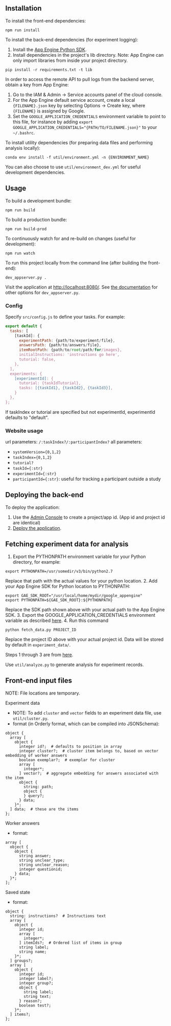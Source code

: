 ## Installation

To install the front-end dependencies:
```
npm run install
```

To install the back-end dependencies (for experiment logging):
1. Install the [App Engine Python SDK](https://developers.google.com/appengine/downloads).
2. Install dependencies in the project's lib directory. Note: App Engine can only import libraries from inside your project directory.
```
pip install -r requirements.txt -t lib
```

In order to access the remote API to pull logs from the backend server, obtain a key from App Engine:
1. Go to the IAM & Admin -> Service accounts panel of the cloud console.
2. For the App Engine default service account, create a local `{FILENAME}.json` key by selecting Options -> Create key, where `{FILENAME}` is assigned by Google.
3. Set the `GOOGLE_APPLICATION_CREDENTIALS` environment variable to point to this file, for instance by adding `export GOOGLE_APPLICATION_CREDENTIALS="{PATH/TO/FILENAME.json}"` to your `~/.bashrc`.

To install utility dependencies (for preparing data files and performing analysis locally):
```
conda env install -f util/environment.yml -n {ENVIRONMENT_NAME}
```
You can also choose to use `util/environment_dev.yml` for useful development dependencies.

## Usage

To build a development bundle:
```
npm run build
```

To build a production bundle:
```
npm run build-prod
```

To continuously watch for and re-build on changes (useful for development):
```
npm run watch
```

To run this project locally from the command line (after building the front-end):
```
dev_appserver.py .
```
Visit the application at [http://localhost:8080/](http://localhost:8080/). See [the documentation](https://cloud.google.com/appengine/docs/standard/python/tools/local-devserver-command) for other options for `dev_appserver.py`.

### Config
Specify `src/config.js` to define your tasks. For example:
```javascript
export default {
  tasks: [
    [taskId]: {
      experimentPath: {path/to/experiment/file},
      answersPath: {path/to/answers/file},
      itemRootPath: {path/to/root/path/for/images},
      initialInstructions: 'instructions go here',
      tutorial: false,
    },
  ],
  experiments: {
    [experimentId]: {
      tutorial: {taskIdTutorial},
      tasks: [{taskId1}, {taskId2}, {taskId3}],
    }
  },
};
```
If taskIndex or tutorial are specified but not experimentId, experimentId defaults to "default".

### Website usage
url parameters: `/:taskIndex?/:participantIndex?`
all parameters:
- `systemVersion={0,1,2}`
- `taskIndex={0,1,2}`
- `tutorial?`
- `taskId={:str}`
- `experimentId={:str}`
- `participantId={:str}`: useful for tracking a participant outside a study


## Deploying the back-end
To deploy the application:

1. Use the [Admin Console](https://appengine.google.com) to create a
   project/app id. (App id and project id are identical)
2. [Deploy the
   application](https://developers.google.com/appengine/docs/python/tools/uploadinganapp).

## Fetching experiment data for analysis

1. Export the PYTHONPATH environment variable for your Python directory, for example:
```
export PYTHONPATH=/usr/somedir/v3/bin/python2.7
```
Replace that path with the actual values for your python location.
2. Add your App Engine SDK for Python location to PYTHONPATH:
```
export GAE_SDK_ROOT="/usr/local/home/mydir/google_appengine"
export PYTHONPATH=${GAE_SDK_ROOT}:${PYTHONPATH}
```
Replace the SDK path shown above with your actual path to the App Engine SDK.
3. Export the GOOGLE_APPLICATION_CREDENTIALS environment variable as described [here](https://developers.google.com/identity/protocols/application-default-credentials#howtheywork).
4. Run this command
```
python fetch_data.py PROJECT_ID
```
Replace the project ID above with your actual project id. Data will be stored by default in `experiment_data/`.

Steps 1 through 3 are from [here](https://cloud.google.com/appengine/docs/python/tools/remoteapi#using_the_remote_api_in_a_local_client).

Use `util/analyze.py` to generate analysis for experiment records.

## Front-end input files
NOTE: File locations are temporary.

Experiment data
- NOTE: To add `cluster` and `vector` fields to an experiment data file, use `util/cluster.py`.
- format (in Orderly format, which can be compiled into JSONSchema):
```
object {
  array [
    object {
      integer id?;  # defaults to position in array
      integer cluster?;  # cluster item belongs to, based on vector embedding of worker answers
      boolean exemplar?;  # exemplar for cluster
      array [
        integer*;
      ] vector?;  # aggregate embedding for answers associated with the item
      object {
        string: path;
        object {
        } query?;
      } data;
    }*;
  ] data;  # these are the items
};
```

Worker answers
- format:
```
array [
  object {
    object {
      string answer;
      string unclear_type;
      string unclear_reason;
      integer questionid;
    } data;
  }*;
];
```

Saved state
- format:
```
object {
  string: instructions?  # Instructions text
  array [
    object {
      integer id;
      array [
        integer*;
      ] itemIds?;  # Ordered list of items in group
      string label;
      string name;
    }*;
  ] groups?;
  array [
    object {
      integer id;
      integer label?;
      integer group?;
      object {
        string label;
        string text;
      } reason?;
      boolean test?;
    }*;
  ] items?;
};
```
